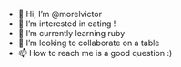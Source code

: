 - 👋 Hi, I’m @morelvictor
- 👀 I’m interested in eating !
- 🌱 I’m currently learning ruby
- 💞️ I’m looking to collaborate on a table
- 📫 How to reach me is a good question :)

<!---
morelvictor/morelvictor is a ✨ special ✨ repository because its `README.md` (this file) appears on your GitHub profile.
You can click the Preview link to take a look at your changes.
--->
